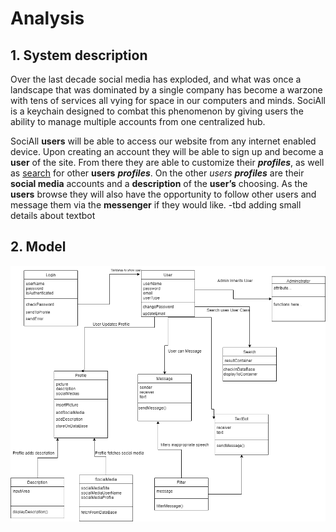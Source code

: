 # Analysis

## 1. System description
Over the last decade social media has exploded, and what was once a landscape that was dominated by a single company has become a warzone with tens of services all vying for space in our computers and minds. SociAll is a keychain designed to combat this phenomenon by giving users the ability to manage multiple accounts from one centralized hub. 

SociAll **users** will be able to access our website from any internet enabled device. Upon creating an account they will be able to sign up and become a **user** of the site. From there they are able to customize their ***profiles***, as well as <u>search</u> for other **users** ***profiles***. On the other *users* ***profiles*** are their **social media** accounts and a **description** of the **user’s** choosing. As the **users** browse they will also have the opportunity to follow other users and message them via the **messenger** if they would like. 
-tbd adding small details about textbot



## 2. Model
![](images/deliverable3_uml.png)





